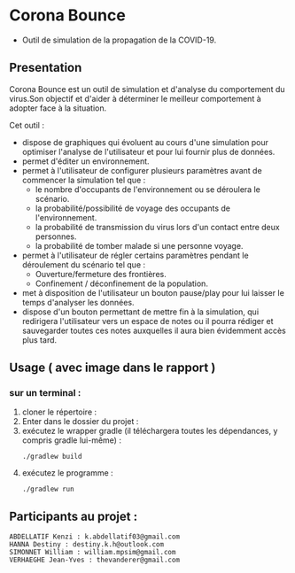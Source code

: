 # Corona Bounce

* Outil de simulation de la propagation de la COVID-19.

## Presentation

Corona Bounce est un outil de simulation et d'analyse du comportement du virus.Son objectif et d'aider à déterminer le meilleur comportement à adopter face à la situation.

Cet outil :

 - dispose de graphiques qui évoluent au cours d'une simulation pour optimiser l'analyse de l'utilisateur et pour lui fournir plus de données.
 - permet d'éditer un environnement.
 - permet à l'utilisateur de configurer plusieurs paramètres avant de commencer la simulation tel que :
    - le nombre d'occupants de l'environnement ou se déroulera le scénario.
    - la probabilité/possibilité de voyage des occupants de l'environnement.
    - la probabilité de transmission du virus lors d'un contact entre deux personnes.
    - la probabilité de tomber malade si une personne voyage.
 - permet à l'utilisateur de régler certains paramètres pendant le déroulement du scénario tel que :
    - Ouverture/fermeture des frontières.
    - Confinement / déconfinement de la population.
 - met à disposition de l'utilisateur un bouton pause/play pour lui laisser le temps d'analyser les données.
 - dispose d'un bouton permettant de mettre fin à la simulation, qui redirigera l'utilisateur vers un espace de notes ou il pourra rédiger et sauvegarder toutes ces notes auxquelles il aura bien évidemment accès plus tard.


 ## Usage ( avec image dans le rapport )

 ### sur un terminal :

1. cloner le répertoire :
2. Enter dans le dossier du projet :
4. exécutez le wrapper gradle (il téléchargera toutes les dépendances, y compris gradle lui-même) :
    ```
    ./gradlew build
    ```
5. exécutez le programme :
    ```
    ./gradlew run
    ```

## Participants au projet :
    ABDELLATIF Kenzi : k.abdellatif03@gmail.com
    HANNA Destiny : destiny.k.h@outlook.com
    SIMONNET William : william.mpsim@gmail.com
    VERHAEGHE Jean-Yves : thevanderer@gmail.com
